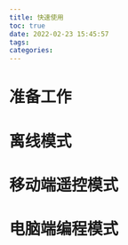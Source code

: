 ```yaml
---
title: 快速使用
toc: true
date: 2022-02-23 15:45:57
tags:
categories: 
---
```


# 准备工作




# 离线模式

# 移动端遥控模式

# 电脑端编程模式

